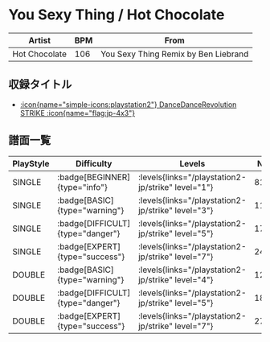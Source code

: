 # You Sexy Thing / Hot Chocolate

|Artist|BPM|From|
|------|---|----|
|Hot Chocolate|106|You Sexy Thing Remix by Ben Liebrand|

## 収録タイトル

- [:icon{name="simple-icons:playstation2"} DanceDanceRevolution STRIKE :icon{name="flag:jp-4x3"}](/playstation2-jp/strike)

## 譜面一覧

|PlayStyle|Difficulty|Levels|Notes|Movie|
|---------|----------|------|-----|-----|
|SINGLE| :badge[BEGINNER]{type="info"}| :levels{links="/playstation2-jp/strike" level="1"}|81/1||
|SINGLE| :badge[BASIC]{type="warning"}| :levels{links="/playstation2-jp/strike" level="3"}|115/9||
|SINGLE| :badge[DIFFICULT]{type="danger"}| :levels{links="/playstation2-jp/strike" level="5"}|177/5||
|SINGLE| :badge[EXPERT]{type="success"}| :levels{links="/playstation2-jp/strike" level="7"}|241/15||
|DOUBLE| :badge[BASIC]{type="warning"}| :levels{links="/playstation2-jp/strike" level="4"}|127/9||
|DOUBLE| :badge[DIFFICULT]{type="danger"}| :levels{links="/playstation2-jp/strike" level="5"}|186/6||
|DOUBLE| :badge[EXPERT]{type="success"}| :levels{links="/playstation2-jp/strike" level="7"}|271/13||

